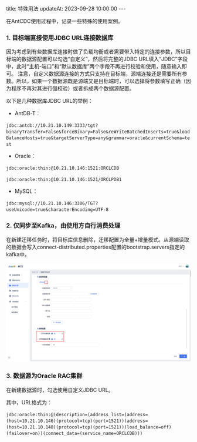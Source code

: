 title: 特殊用法 updateAt: 2023-09-28 10:00:00 ---

在AntCDC使用过程中，记录一些特殊的使用案例。

### 1. 目标端直接使用JDBC URL连接数据库

因为考虑到有些数据库连接时做了负载均衡或者需要带入特定的连接参数，所以目标端的数据源配置可以勾选“自定义”，然后将完整的JDBC URL填入“JDBC”字段中，此时“主机-端口”和“默认数据库”两个字段不再进行校验和使用，随意输入即可。
注意，自定义数据源连接的方式只支持在目标端，源端连接还是需要所有参数。所以，如果一个数据源既是源端又是目标端时，可以选择将参数填写正确（因为程序不再对其进行强校验）或者拆成两个数据源配置。
 
以下是几种数据库JDBC URL的举例：

- AntDB-T：
 
`jdbc:antdb://10.21.10.149:3333/tgt?binaryTransfer=False&forceBinary=False&reWriteBatchedInserts=true&loadBalanceHosts=true&targetServerType=any&grammar=oracle&currentSchema=test`

- Oracle：
 
`jdbc:oracle:thin:@10.21.10.146:1521:ORCLCDB`

`jdbc:oracle:thin:@10.21.10.146:1521/ORCLPDB1`

- MySQL：

`jdbc:mysql://10.21.10.146:3306/TGT?useUnicode=true&characterEncoding=UTF-8`

### 2. 仅同步至Kafka，由使用方自行消费处理

在新建迁移任务时，将目标库信息删除，迁移配置为全量+增量模式。从源端读取的数据会写入connect-distributed.properties配置的bootstrap.servers指定的kafka中。
 
![仅同步至Kafka配置](..\\..\\images\\仅同步至Kafka配置.png)

### 3. 数据源为Oracle RAC集群

在新建数据源时，勾选使用自定义JDBC URL。

其中，URL格式为：

`jdbc:oracle:thin:@(description=(address_list=(address=(host=10.21.10.146)(protocol=tcp)(port=1521))(address=(host=10.21.10.148)(protocol=tcp)(port=1521))(load_balance=off)(failover=on))(connect_data=(service_name=ORCLCDB)))`
